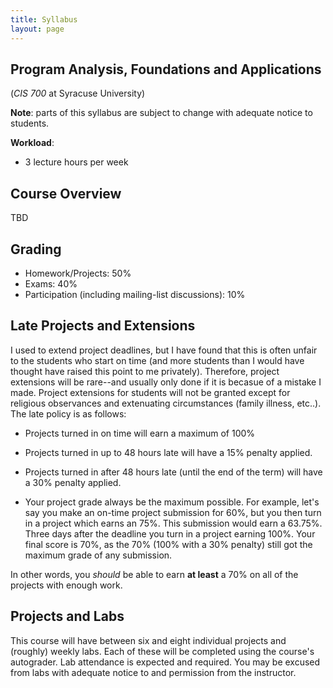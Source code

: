 ```yaml
---
title: Syllabus
layout: page
---
```


## Program Analysis, Foundations and Applications
(*CIS 700* at Syracuse University)

**Note**: parts of this syllabus are subject to change with adequate
notice to students.

**Workload**:
  - 3 lecture hours per week

## Course Overview

TBD

## Grading

- Homework/Projects: 50%
- Exams: 40%
- Participation (including mailing-list discussions): 10%

## Late Projects and Extensions

I used to extend project deadlines, but I have found that this is
often unfair to the students who start on time (and more students than
I would have thought have raised this point to me
privately). Therefore, project extensions will be rare--and usually
only done if it is becasue of a mistake I made. Project extensions for
students will not be granted except for religious observances and
extenuating circumstances (family illness, etc..). The late policy is
as follows:

- Projects turned in on time will earn a maximum of 100%

- Projects turned in up to 48 hours late will have a 15% penalty
  applied.

- Projects turned in after 48 hours late (until the end of the term)
  will have a 30% penalty applied.

- Your project grade always be the maximum possible. For example,
  let's say you make an on-time project submission for 60%, but you
  then turn in a project which earns an 75%. This submission would
  earn a 63.75%. Three days after the deadline you turn in a project
  earning 100%. Your final score is 70%, as the 70% (100% with a 30%
  penalty) still got the maximum grade of any submission.

In other words, you *should* be able to earn **at least** a 70% on all
of the projects with enough work.

## Projects and Labs

This course will have between six and eight individual projects and
(roughly) weekly labs. Each of these will be completed using the
course's autograder. Lab attendance is expected and required. You may
be excused from labs with adequate notice to and permission from the
instructor.

